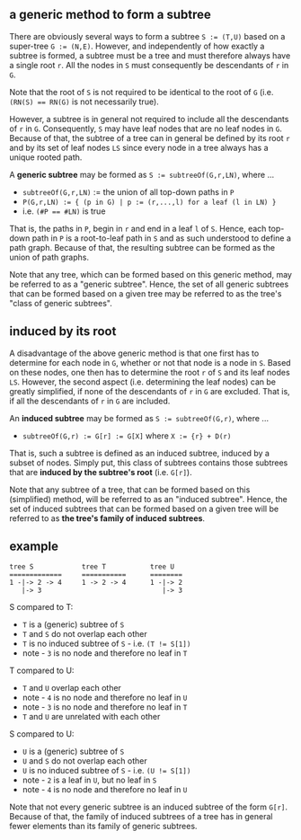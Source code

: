 
<!-- ======================================================================= -->
## a generic method to form a subtree

There are obviously several ways to form a subtree `S := (T,U)` based on a
super-tree `G := (N,E)`. However, and independently of how exactly a subtree
is formed, a subtree must be a tree and must therefore always have a single
root `r`. All the nodes in `S` must consequently be descendants of `r` in `G`.

Note that the root of `S` is not required to be identical to the root of `G`
(i.e. `(RN(S) == RN(G)` is not necessarily true).

However, a subtree is in general not required to include all the descendants
of `r` in `G`. Consequently, `S` may have leaf nodes that are no leaf nodes
in `G`. Because of that, the subtree of a tree can in general be defined by
its root `r` and by its set of leaf nodes `LS` since every node in a tree
always has a unique rooted path.

A **generic subtree** may be formed as `S := subtreeOf(G,r,LN)`, where ...

* `subtreeOf(G,r,LN)` := the union of all top-down paths in `P`
* `P(G,r,LN) := { (p in G) | p := (r,...,l) for a leaf (l in LN) }`
* i.e. `(#P == #LN)` is true

That is, the paths in `P`, begin in `r` and end in a leaf `l` of `S`. Hence,
each top-down path in `P` is a root-to-leaf path in `S` and as such understood
to define a path graph. Because of that, the resulting subtree can be formed
as the union of path graphs.

Note that any tree, which can be formed based on this generic method, may be
referred to as a "generic subtree". Hence, the set of all generic subtrees
that can be formed based on a given tree may be referred to as the tree's
"class of generic subtrees".

<!-- ======================================================================= -->
## induced by its root

A disadvantage of the above generic method is that one first has to determine
for each node in `G`, whether or not that node is a node in `S`. Based on these
nodes, one then has to determine the root `r` of `S` and its leaf nodes `LS`.
However, the second aspect (i.e. determining the leaf nodes) can be greatly
simplified, if none of the descendants of `r` in `G` are excluded. That is,
if all the descendants of `r` in `G` are included.

An **induced subtree** may be formed as `S := subtreeOf(G,r)`, where ...

* `subtreeOf(G,r) := G[r] := G[X]` where `X := {r} + D(r)`

That is, such a subtree is defined as an induced subtree, induced by a subset
of nodes. Simply put, this class of subtrees contains those subtrees that are
**induced by the subtree's root** (i.e. `G[r]`).

Note that any subtree of a tree, that can be formed based on this (simplified)
method, will be referred to as an "induced subtree". Hence, the set of induced
subtrees that can be formed based on a given tree will be referred to as
**the tree's family of induced subtrees**.

<!-- ======================================================================= -->
## example

```
tree S            tree T           tree U
=============     ===========      ========
1 -|-> 2 -> 4     1 -> 2 -> 4      1 -|-> 2
   |-> 3                              |-> 3
```

S compared to T:

* `T` is a (generic) subtree of `S`
* `T` and `S` do not overlap each other
* `T` is no induced subtree of `S` - i.e. `(T != S[1])`
* note - `3` is no node and therefore no leaf in `T`

T compared to U:

* `T` and `U` overlap each other
* note - `4` is no node and therefore no leaf in `U`
* note - `3` is no node and therefore no leaf in `T`
* `T` and `U` are unrelated with each other

S compared to U:

* `U` is a (generic) subtree of `S`
* `U` and `S` do not overlap each other
* `U` is no induced subtree of `S` - i.e. `(U != S[1])`
* note - `2` is a leaf in `U`, but no leaf in `S`
* note - `4` is no node and therefore no leaf in `U`

Note that not every generic subtree is an induced subtree of the form `G[r]`.
Because of that, the family of induced subtrees of a tree has in general
fewer elements than its family of generic subtrees.

